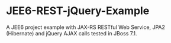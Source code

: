 JEE6-REST-jQuery-Example
========================

A JEE6 project example with JAX-RS RESTful Web Service, JPA2 (Hibernate) and jQuery AJAX calls tested in JBoss 7.1.